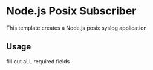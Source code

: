 # Node.js Posix Subscriber

This template creates a Node.js posix syslog application

## Usage

fill out aLL required fields

